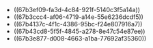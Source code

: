- ((67b3ef09-fa3d-4c84-921f-5140c3f5a14a))
- ((67b3ccc4-af06-4719-a14e-55e6236dcdf5))
- ((67b4137c-4f1c-4386-95bc-f24e807916a7))
- ((67b43cd8-5f5f-4845-a278-8e47c54e87ee))
- ((67b3e877-d008-4663-a1ba-77692af35360))
